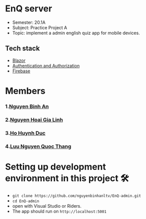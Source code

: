 # EnQ server
- Semester: 20.1A
- Subject: Practice Project A
- Topic: implement a admin english quiz app for mobile devices.

## Tech stack

- [Blazor][blazor]
- [Authentication and Authorization][auth]
- [Firebase][firebase]

[blazor]: https://docs.microsoft.com/en-us/aspnet/core/blazor/?view=aspnetcore-3.1/
[auth]: https://docs.microsoft.com/en-us/aspnet/core/blazor/security/?view=aspnetcore-3.1#:~:text=Blazor%20WebAssembly%20apps%20run%20on,apply%20to%20routable%20Razor%20components.
[firebase]: https://firebase.google.com/

# Members
### 1.[Nguyen Binh An](https://github.com/nguyenbinhanltv)

### 2.[Nguyen Hoai Gia Linh](https://github.com/linhsol26)

### 3.[Ho Huynh Duc](https://github.com/duca7)

### 4.[Luu Nguyen Quoc Thang](https://github.com/thangluu93)

# Setting up development environment in this project 🛠

- `git clone https://github.com/nguyenbinhanltv/EnQ-admin.git`
- `cd EnQ-admin`
- open with Visual Studio or Riders.
- The app should run on `http://localhost:5001`
